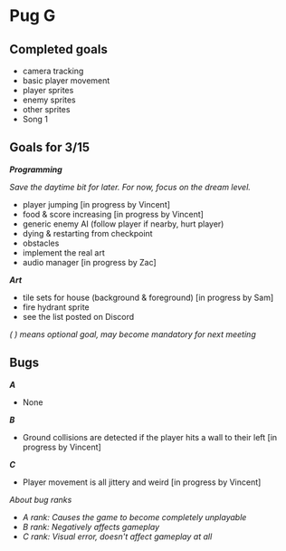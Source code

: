# Pug G

## Completed goals

- camera tracking
- basic player movement
- player sprites
- enemy sprites
- other sprites
- Song 1

## Goals for 3/15
***Programming***

*Save the daytime bit for later. For now, focus on the dream level.*
- player jumping [in progress by Vincent]
- food & score increasing [in progress by Vincent]
- generic enemy AI (follow player if nearby, hurt player)
- dying & restarting from checkpoint
- obstacles
- implement the real art
- audio manager [in progress by Zac]

***Art***
- tile sets for house (background & foreground) [in progress by Sam]
- fire hydrant sprite
- see the list posted on Discord

*( ) means optional goal, may become mandatory for next meeting*


## Bugs

***A***

- None

***B***

- Ground collisions are detected if the player hits a wall to their left [in progress by Vincent]

***C***

- Player movement is all jittery and weird [in progress by Vincent]

*About bug ranks*
- *A rank: Causes the game to become completely unplayable*
- *B rank: Negatively affects gameplay*
- *C rank: Visual error, doesn't affect gameplay at all*
